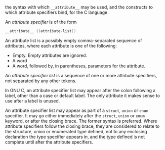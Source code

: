 the syntax with which `__attribute__` may be used, and the constructs to which attribute specifiers bind, for the C language. 

An _attribute specifier_ is of the form
```c
__attribute__ ((attribute-list))
```
An attribute
list is a possibly empty comma-separated sequence of attributes, where each attribute is
one of the following:
- Empty. Empty attributes are ignored.
- A word
- A word, followed by, in parentheses, parameters for the attribute. 

An _attribute specifier list_ is a sequence of one or more attribute specifiers, not separated
by any other tokens.

In GNU C, an attribute specifier list may appear after the colon following a label, other
than a case or default label. The only attribute it makes sense to use after a label is
unused. 

An attribute specifier list may appear as part of a `struct`, `union` or `enum` specifier. It
may go either immediately after the `struct`, `union` or `enum` keyword, or after the closing
brace. The former syntax is preferred. Where attribute specifiers follow the closing brace,
they are considered to relate to the structure, union or enumerated type defined, not to any
enclosing declaration the type specifier appears in, and the type defined is not complete
until after the attribute specifiers.